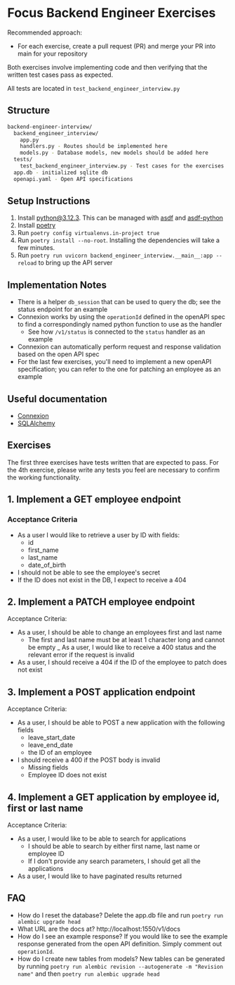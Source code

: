 # Focus Backend Engineer Exercises

Recommended approach:

- For each exercise, create a pull request (PR) and merge your PR into main for your repository

Both exercises involve implementing code and then verifying that the written test cases pass as expected.

All tests are located in `test_backend_engineer_interview.py`

## Structure

```sh
backend-engineer-interview/
  backend_engineer_interview/
    app.py
    handlers.py - Routes should be implemented here
    models.py - Database models, new models should be added here
  tests/
    test_backend_engineer_interview.py - Test cases for the exercises
  app.db - initialized sqlite db
  openapi.yaml - Open API specifications
```

## Setup Instructions

1. Install python@3.12.3. This can be managed with [asdf](https://github.com/asdf-vm/asdf) and [asdf-python](https://github.com/danhper/asdf-python)
2. Install [poetry](https://python-poetry.org/docs/#osx--linux--bashonwindows-install-instructions)
3. Run `poetry config virtualenvs.in-project true`
4. Run `poetry install --no-root`. Installing the dependencies will take a few minutes.
5. Run `poetry run uvicorn backend_engineer_interview.__main__:app --reload` to bring up the API server

## Implementation Notes

- There is a helper `db_session` that can be used to query the db; see the status endpoint for an example
- Connexion works by using the `operationId` defined in the openAPI spec to find a correspondingly named python function to use as the handler
  - See how `/v1/status` is connected to the `status` handler as an example
- Connexion can automatically perform request and response validation based on the open API spec
- For the last few exercises, you'll need to implement a new openAPI specification; you can refer to the one for patching an employee as an example

## Useful documentation

- [Connexion](https://connexion.readthedocs.io/en/latest/index.html)
- [SQLAlchemy](https://docs.sqlalchemy.org/en/20/)

## Exercises

The first three exercises have tests written that are expected to pass.  For the 4th exercise, please write any tests you feel are necessary to confirm the working functionality.

## 1. Implement a GET employee endpoint

### Acceptance Criteria

- As a user I would like to retrieve a user by ID with fields:
  - id
  - first_name
  - last_name
  - date_of_birth
- I should not be able to see the employee's secret
- If the ID does not exist in the DB, I expect to receive a 404

## 2. Implement a PATCH employee endpoint

Acceptance Criteria:

- As a user, I should be able to change an employees first and last name
  - The first and last name must be at least 1 character long and cannot be empty
_ As a user, I would like to receive a 400 status and the relevant error if the request is invalid
- As a user, I should receive a 404 if the ID of the employee to patch does not exist

## 3. Implement a POST application endpoint

Acceptance Criteria:

- As a user, I should be able to POST a new application with the following fields
  - leave_start_date
  - leave_end_date
  - the ID of an employee
- I should receive a 400 if the POST body is invalid
  - Missing fields
  - Employee ID does not exist

## 4. Implement a GET application by employee id, first or last name

Acceptance Criteria:

- As a user, I would like to be able to search for applications
  - I should be able to search by either first name, last name or employee ID
  - If I don't provide any search parameters, I should get all the applications
- As a user, I would like to have paginated results returned

## FAQ

- How do I reset the database?
  Delete the app.db file and run `poetry run alembic upgrade head`
- What URL are the docs at?
  http://localhost:1550/v1/docs
- How do I see an example response?
  If you would like to see the example response generated from the open API definition. Simply comment out `operationId`.
- How do I create new tables from models?
  New tables can be generated by running `poetry run alembic revision --autogenerate -m "Revision name"` and then `poetry run alembic upgrade head`
